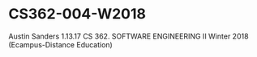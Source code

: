 # CS362-004-W2018
Austin Sanders
1.13.17
CS 362. SOFTWARE ENGINEERING II Winter 2018 (Ecampus-Distance Education)
